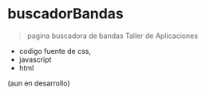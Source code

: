 # buscadorBandas

>pagina buscadora de bandas Taller de Aplicaciones

* codigo fuente de css, 
* javascript
* html 

(aun en desarrollo)
